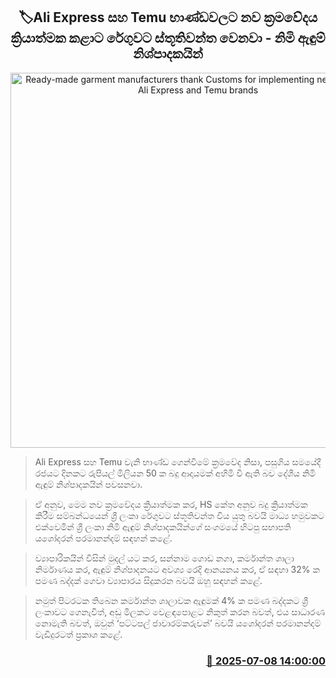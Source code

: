 <p align='center'><b><h2 align='center' title='Ready-made garment manufacturers thank Customs for implementing new system for Ali Express and Temu brands'>🏷Ali Express ස​හ Temu භ‍ාණ්ඩවලට නව ක්‍රමවේදය ක්‍රියාත්මක කළාට රේගුවට ස්තූතිවන්ත වෙනවා - නිමි ඇඳුම් නිශ්පාදකයින්</h2></b></p>
<p align='center'><img src='https://helakuru.sgp1.cdn.digitaloceanspaces.com/esana/images/lib/yashod-uio.jpg' width='600' alt='Ready-made garment manufacturers thank Customs for implementing new system for Ali Express and Temu brands'></p>

> Ali Express ස​හ Temu වැනි භාණ්ඩ ගෙන්වීමේ ක්‍රමවේද නිසා, පසුගිය සමයේදී රජයට දිනකට රුපියල් මිලියන 50 ක බදු ආදායමක් අහිමි වී ඇති බව දේශීය නිමි ඇඳුම් නිශ්පාදකයින් පවසනවා.

> ඒ අනුව, මෙම නව ක්‍රමවේදය ක්‍රියාත්මක කර, HS කේත අනුව බදු ක්‍රියාත්මක කිරීම සම්බන්ධයෙන් ශ්‍රී ලංකා රේගුවට ස්තූතිවන්ත විය යුතු බවයි මාධ්‍ය හමුවකට එක්වෙමින් ශ්‍රී ලංකා නිමි ඇඳුම් නිශ්පාදකයින්ගේ සංගමයේ හිටපු සභාපති යශෝදරන් පරමානන්දම් සඳහන් කළේ.

> ව්‍යාපාරිකයින් විසින් මුදල් යට කර, සන්නාම ගොඩ නගා, කර්මාන්ත ශාලා නිර්මාණය කර, ඇඳුම් නිශ්පාදනයට අවශ්‍ය රෙදි ආනයනය කර, ඒ සඳහා 32% ක පමණ බද්දක් ගෙවා ව්‍යාපාරය සිදුකරන බවයි ඔහු සඳහන් කළේ.

> නමුත් පිටරටක තිබෙන කර්මාන්ත ශාලාවක ඇඳුමක් 4% ක පමණ බද්දකට ශ්‍රී ලංකාවට ගෙනැවිත්, අඩු මිලකට වෙළඳපොළට නිකුත් කරන බවත්, එය සාධාරණ නොමැති බවත්, ඔවුන් ‘පට්ටපල් ජාවාරම්කරුවන්’ බවයි යශෝදරන් පරමානන්දම් වැඩිදුරටත් ප්‍රකාශ කළේ.



<h3 align='right'><a href='https://www.helakuru.lk/esana/p/111686/'>📅 2025-07-08 14:00:00</a></h3>
